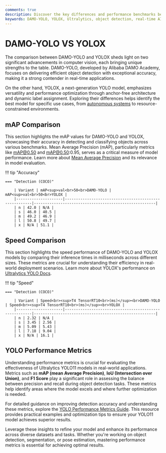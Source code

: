 ```yaml
---
comments: true
description: Discover the key differences and performance benchmarks between DAMO-YOLO and YOLOX. This comprehensive comparison explores their strengths in object detection, real-time AI applications, and suitability for edge AI and computer vision tasks. Learn how these models stack up in speed, accuracy, and efficiency to determine the best fit for your needs.
keywords: DAMO-YOLO, YOLOX, Ultralytics, object detection, real-time AI, edge AI, computer vision, model comparison
---
```


# DAMO-YOLO VS YOLOX

The comparison between DAMO-YOLO and YOLOX sheds light on two significant advancements in computer vision, each bringing unique strengths to the table. DAMO-YOLO, developed by Alibaba DAMO Academy, focuses on delivering efficient object detection with exceptional accuracy, making it a strong contender in real-time applications.

On the other hand, YOLOX, a next-generation YOLO model, emphasizes versatility and performance optimization through anchor-free architecture and dynamic label assignment. Exploring their differences helps identify the best model for specific use cases, from [autonomous systems](https://www.ultralytics.com/blog/ultralytics-yolov8-for-speed-estimation-in-computer-vision-projects) to resource-constrained environments.

## mAP Comparison

This section highlights the mAP values for DAMO-YOLO and YOLOX, showcasing their accuracy in detecting and classifying objects across various benchmarks. Mean Average Precision (mAP), particularly metrics like mAP@0.50 and mAP@0.50:0.95, serves as a critical measure of model performance. Learn more about [Mean Average Precision](https://www.ultralytics.com/glossary/mean-average-precision-map) and its relevance in model evaluation.

!!! tip "Accuracy"

    === "Detection (COCO)"

    	| Variant | mAP<sup>val<br>50<br>DAMO-YOLO | mAP<sup>val<br>50<br>YOLOX |
    	|---------------------|-------------------------------------------------------|-------------------------------------------------------|
    	| n | 42.0 | N/A |
    	| s | 46.0 | 40.5 |
    	| m | 49.2 | 46.9 |
    	| l | 50.8 | 49.7 |
    	| x | N/A | 51.1 |


## Speed Comparison

This section highlights the speed performance of DAMO-YOLO and YOLOX models by comparing their inference times in milliseconds across different sizes. These metrics are crucial for understanding their efficiency in real-world deployment scenarios. Learn more about YOLOX's performance on [Ultralytics YOLO Docs](https://docs.ultralytics.com/models/yolov7/).

!!! tip "Speed"

    === "Detection (COCO)"

    	| Variant | Speed<br><sup>T4 TensorRT10<br>(ms)</sup><br>DAMO-YOLO | Speed<br><sup>T4 TensorRT10<br>(ms)</sup><br>YOLOX |
    	|---------------------|-------------------------------------------------------|-------------------------------------------------------|
    	| n | 2.32 | N/A |
    	| s | 3.45 | 2.56 |
    	| m | 5.09 | 5.43 |
    	| l | 7.18 | 9.04 |
    	| x | N/A | 16.1 |

## YOLO Performance Metrics

Understanding performance metrics is crucial for evaluating the effectiveness of Ultralytics YOLO11 models in real-world applications. Metrics such as **mAP (mean Average Precision)**, **IoU (Intersection over Union)**, and **F1 Score** play a significant role in assessing the balance between precision and recall during object detection tasks. These metrics help identify areas where the model excels and where further optimization is needed.

For detailed guidance on improving detection accuracy and understanding these metrics, explore the [YOLO Performance Metrics Guide](https://docs.ultralytics.com/guides/yolo-performance-metrics/). This resource provides practical examples and optimization tips to ensure your YOLO11 model achieves superior results.

Leverage these insights to refine your model and enhance its performance across diverse datasets and tasks. Whether you're working on object detection, segmentation, or pose estimation, mastering performance metrics is essential for achieving optimal results.
